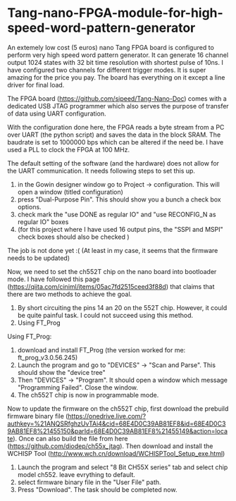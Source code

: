 # Tang-nano-FPGA-module-for-high-speed-word-pattern-generator
An extemely low cost (5 euros) nano Tang FPGA board is configured to perform very high speed word pattern generator. It can generate 16 channel output 1024 states with 32 bit time resolution with shortest pulse of 10ns. I have configured two channels for different trigger modes. It is super amazing for the price you pay. The board has everything on it except a line driver for final load.


The FPGA board (https://github.com/sipeed/Tang-Nano-Doc) comes with a dedicated USB JTAG programmer which also serves the purpose of transfer of data using UART configuration. 

With the configuration done here, the FPGA reads a byte stream from a PC over UART (the python script) and saves the data in the block SRAM. The baudrate is set to 1000000 bps which can be altered if the need be. I have used a PLL to clock the FPGA at 100 MHz. 


The default setting of the software (and the hardware) does not allow for the UART communication. It needs following steps to set this up.
1. in the Gowin designer window go to Project -> configuration. This will open a window (titled configuration)
2. press "Dual-Purpose Pin". This should show you a bunch a check box options.
3. check mark the "use DONE as regular IO" and "use RECONFIG_N as regular IO" boxes
4. (for this project where I have used 16 output pins, the "SSPI and MSPI" check boxes should also be checked )


The job is not done yet :( (At least in my case, it seems that the firmware needs to be updated)

Now, we need to set the ch552T chip on the nano board into bootloader mode. I have followed this page (https://qiita.com/ciniml/items/05ac7fd2515ceed3f88d) that claims that there are two methods to achieve the goal.

1. By short circuiting the pins 14 an 20 on the 552T chip. However, it could be quite painful task. I could not succeed using this method.
2. Using FT_Prog

Using FT_Prog:
  1. download and install FT_Prog (the version worked for me: ft_prog_v3.0.56.245)
  2. Launch the program and go to "DEVICES" -> "Scan and Parse". This should show the "device tree"
  3. Then "DEVICES" -> "Program". It should open a window which message "Programming Failed". Close the window.
  4. The ch552T chip is now in programmable mode.
  
Now to update the firmware on the ch552T chip, first download the prebuild firmware binary file (https://onedrive.live.com/?authkey=%21ANQSRfghzUvTAi4&cid=68E4D0C39AB81EF8&id=68E4D0C39AB81EF8%21455150&parId=68E4D0C39AB81EF8%21455149&action=locate). Once can also build the file from here (https://github.com/diodep/ch55x_jtag). Then download and install the WCHISP Tool (http://www.wch.cn/download/WCHISPTool_Setup_exe.html) 
1. Launch the program and select "8 Bit CH55X series" tab and select chip model ch552. leave evrything to default.
2. select firmware binary file in the "User File" path.
3. Press "Download". The task should be completed now.
  

